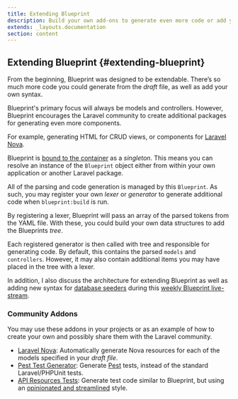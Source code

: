 ```yaml
---
title: Extending Blueprint
description: Build your own add-ons to generate even more code or add your own syntax.
extends: _layouts.documentation
section: content
---
```

## Extending Blueprint {#extending-blueprint}
From the beginning, Blueprint was designed to be extendable. There’s so much more code you could generate from the _draft_ file, as well as add your own syntax.

Blueprint's primary focus will always be models and controllers. However, Blueprint encourages the Laravel community to create additional packages for generating even more components.

For example, generating HTML for CRUD views, or components for [Laravel Nova](https://nova.laravel.com/).

Blueprint is [bound to the container](https://laravel.com/docs/container#binding) as a _singleton_. This means you can resolve an instance of the `Blueprint` object either from within your own application or another Laravel package.

All of the parsing and code generation is managed by this `Blueprint`. As such, you may register your own _lexer_ or _generator_ to generate additional code when `blueprint:build` is run.

By registering a lexer, Blueprint will pass an array of the parsed tokens from the YAML file. With these, you could build your own data structures to add the Blueprints _tree_.

Each registered generator is then called with tree and responsible for generating code. By default, this contains the parsed `models` and `controllers`. However, it may also contain additional items you may have placed in the tree with a lexer.

In addition, I also discuss the architecture for extending Blueprint as well as adding new syntax for [database seeders](/docs/generating-database-seeders) during this [weekly Blueprint live-stream](https://www.youtube.com/watch?v=ZxpmSAXKG1A&t=1656).

### Community Addons
You may use these addons in your projects or as an example of how to create your own and possibly share them with the Laravel community.


- [Laravel Nova](https://github.com/Naoray/blueprint-nova-addon): Automatically generate Nova resources for each of the models specified in your _draft file_.
- [Pest Test Generator](https://github.com/fidum/laravel-blueprint-pestphp-addon): Generate [Pest](https://github.com/pestphp/pest) tests, instead of the standard Laravel/PHPUnit tests.
- [API Resources Tests](https://github.com/axitbv/laravel-blueprint-streamlined-test-addon): Generate test code similar to Blueprint, but using an [opinionated and streamlined](https://github.com/laravel-shift/blueprint/pull/220) style.
